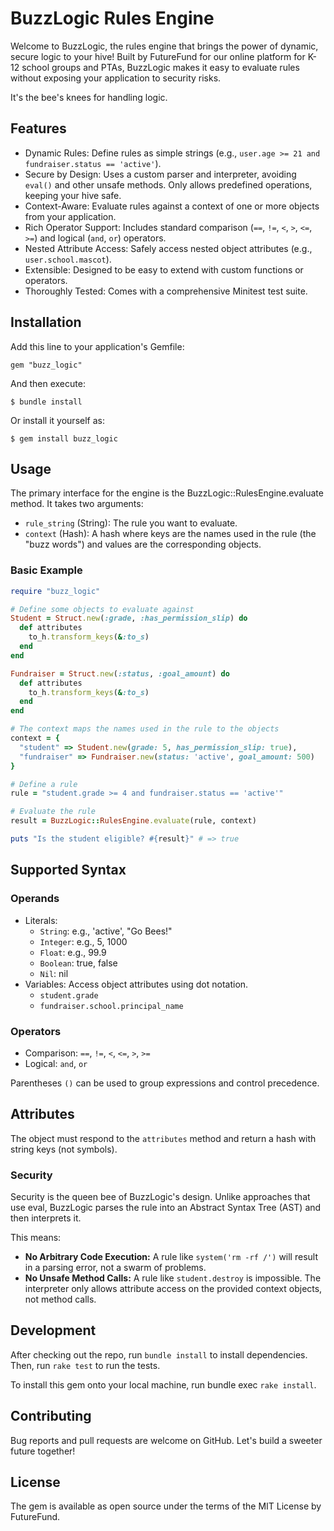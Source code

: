 # BuzzLogic Rules Engine

Welcome to BuzzLogic, the rules engine that brings the power of dynamic, secure logic to your hive! Built by FutureFund for our online platform for K-12 school groups and PTAs, BuzzLogic makes it easy to evaluate rules without exposing your application to security risks.

It's the bee's knees for handling logic.

## Features

- Dynamic Rules: Define rules as simple strings (e.g., `user.age >= 21 and fundraiser.status == 'active'`).
- Secure by Design: Uses a custom parser and interpreter, avoiding `eval()` and other unsafe methods. Only allows predefined operations, keeping your hive safe.
- Context-Aware: Evaluate rules against a context of one or more objects from your application.
- Rich Operator Support: Includes standard comparison (`==`, `!=`, `<`, `>`, `<=`, `>=`) and logical (`and`, `or`) operators.
- Nested Attribute Access: Safely access nested object attributes (e.g., `user.school.mascot`).
- Extensible: Designed to be easy to extend with custom functions or operators.
- Thoroughly Tested: Comes with a comprehensive Minitest test suite.

## Installation

Add this line to your application's Gemfile:

```
gem "buzz_logic"
```

And then execute:

```
$ bundle install
```

Or install it yourself as:

```
$ gem install buzz_logic
```

## Usage

The primary interface for the engine is the BuzzLogic::RulesEngine.evaluate method. It takes two arguments:

- `rule_string` (String): The rule you want to evaluate.
- `context` (Hash): A hash where keys are the names used in the rule (the "buzz words") and values are the corresponding objects.

### Basic Example

```ruby
require "buzz_logic"

# Define some objects to evaluate against
Student = Struct.new(:grade, :has_permission_slip) do
  def attributes
    to_h.transform_keys(&:to_s)
  end
end

Fundraiser = Struct.new(:status, :goal_amount) do
  def attributes
    to_h.transform_keys(&:to_s)
  end
end

# The context maps the names used in the rule to the objects
context = {
  "student" => Student.new(grade: 5, has_permission_slip: true),
  "fundraiser" => Fundraiser.new(status: 'active', goal_amount: 500)
}

# Define a rule
rule = "student.grade >= 4 and fundraiser.status == 'active'"

# Evaluate the rule
result = BuzzLogic::RulesEngine.evaluate(rule, context)

puts "Is the student eligible? #{result}" # => true
```

## Supported Syntax

### Operands

- Literals:
  - `String`: e.g., 'active', "Go Bees!"
  - `Integer`: e.g., 5, 1000
  - `Float`: e.g., 99.9
  - `Boolean`: true, false
  - `Nil`: nil
- Variables: Access object attributes using dot notation.
  - `student.grade`
  - `fundraiser.school.principal_name`

### Operators

- Comparison: `==`, `!=`, `<`, `<=`, `>`, `>=`
- Logical: `and`, `or`

Parentheses `()` can be used to group expressions and control precedence.

## Attributes

The object must respond to the `attributes` method and return a hash with string keys (not symbols).

### Security

Security is the queen bee of BuzzLogic's design. Unlike approaches that use eval, BuzzLogic parses the rule into an Abstract Syntax Tree (AST) and then interprets it.

This means:

- **No Arbitrary Code Execution:** A rule like `system('rm -rf /')` will result in a parsing error, not a swarm of problems.
- **No Unsafe Method Calls:** A rule like `student.destroy` is impossible. The interpreter only allows attribute access on the provided context objects, not method calls.

## Development
After checking out the repo, run `bundle install` to install dependencies. Then, run `rake test` to run the tests.

To install this gem onto your local machine, run bundle exec `rake install`.

## Contributing

Bug reports and pull requests are welcome on GitHub. Let's build a sweeter future together!

## License

The gem is available as open source under the terms of the MIT License by FutureFund.
